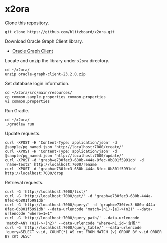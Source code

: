 # x2ora

Clone this repository.

    git clone https://github.com/blitzboard/x2ora.git

Download Oracle Graph Client library.

* [Oracle Graph Client](https://www.oracle.com/database/technologies/spatialandgraph/property-graph-features/graph-server-and-client/graph-server-and-client-downloads.html)

Locate and unzip the library under `x2ora` directory.

    cd ~/x2ora/
    unzip oracle-graph-client-23.2.0.zip

Set database login information.

    cd ~/x2ora/src/main/resources/
    cp common.sample.properties common.properties
    vi common.properties

Run Gradle.

    cd ~/x2ora/
    ./gradlew run

Update requests.

```
curl -XPOST -H 'Content-Type: application/json' -d @sample/pg_named.json 'http://localhost:7000/create/'
curl -XPOST -H 'Content-Type: application/json' -d @sample/pg_named.json 'http://localhost:7000/update/'
curl -XPOST -d 'graph=e730fec3-680b-444a-8fec-0b801f5991db' -d 'name=test2' http://localhost:7000/rename
curl -XPOST -d 'graph=e730fec3-680b-444a-8fec-0b801f5991db' http://localhost:7000/drop
```

Retrieval requests.

```
curl -G 'http://localhost:7000/list/'
curl -G 'http://localhost:7000/get/' -d 'graph=e730fec3-680b-444a-8fec-0b801f5991db'
curl -G 'http://localhost:7000/query/' -d 'graph=e730fec3-680b-444a-8fec-0b801f5991db' --data-urlencode 'match=(n1)-[e]->(n2)' --data-urlencode "where=1=1"
curl -G 'http://localhost:7000/query_path/' --data-urlencode 'match=ANY (n1)->+(n2)' --data-urlencode "where=n1.id='台風'"
curl -G 'http://localhost:7000/query_table/' --data-urlencode 'query=SELECT v.id, COUNT(*) AS cnt FROM MATCH (v) GROUP BY v.id ORDER BY cnt DESC'
```
